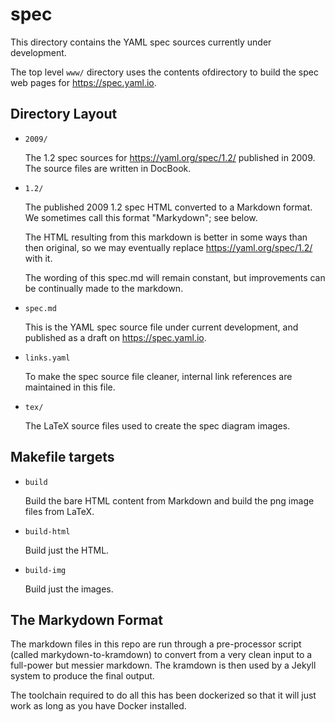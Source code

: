 spec
====

This directory contains the YAML spec sources currently under development.

The top level `www/` directory uses the contents ofdirectory to build the spec
web pages for https://spec.yaml.io.

## Directory Layout

* `2009/`

  The 1.2 spec sources for https://yaml.org/spec/1.2/ published in 2009.
  The source files are written in DocBook.

* `1.2/`

  The published 2009 1.2 spec HTML converted to a Markdown format.
  We sometimes call this format "Markydown"; see below.

  The HTML resulting from this markdown is better in some ways than then
  original, so we may eventually replace https://yaml.org/spec/1.2/ with it.

  The wording of this spec.md will remain constant, but improvements can be
  continually made to the markdown.

* `spec.md`

  This is the YAML spec source file under current development, and published as
  a draft on https://spec.yaml.io.

* `links.yaml`

  To make the spec source file cleaner, internal link references are maintained
  in this file.

* `tex/`

  The LaTeX source files used to create the spec diagram images.

## Makefile targets

* `build`

  Build the bare HTML content from Markdown and build the png image files from
  LaTeX.

* `build-html`

  Build just the HTML.

* `build-img`

  Build just the images.

## The Markydown Format

The markdown files in this repo are run through a pre-processor script (called
markydown-to-kramdown) to convert from a very clean input to a full-power but
messier markdown.
The kramdown is then used by a Jekyll system to produce the final output.

The toolchain required to do all this has been dockerized so that it will just
work as long as you have Docker installed.
